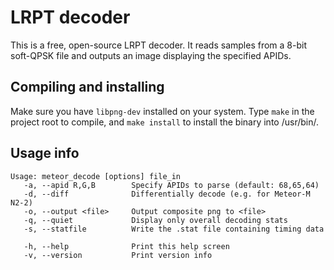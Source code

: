 # LRPT decoder

This is a free, open-source LRPT decoder. It reads samples from a 8-bit soft-QPSK
file and outputs an image displaying the specified APIDs.


## Compiling and installing

Make sure you have `libpng-dev` installed on your system.
Type `make` in the project root to compile, and `make install` to install the 
binary into /usr/bin/.


## Usage info

```
Usage: meteor_decode [options] file_in
   -a, --apid R,G,B        Specify APIDs to parse (default: 68,65,64)
   -d, --diff              Differentially decode (e.g. for Meteor-M N2-2)
   -o, --output <file>     Output composite png to <file>
   -q, --quiet             Display only overall decoding stats
   -s, --statfile          Write the .stat file containing timing data

   -h, --help              Print this help screen
   -v, --version           Print version info
```
